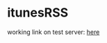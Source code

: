 # itunesRSS

working link on test server:
<a href="http://server.csmcis.net/~yulialadutko/cis114/assign6/itunes/itunes.html">here</a>
